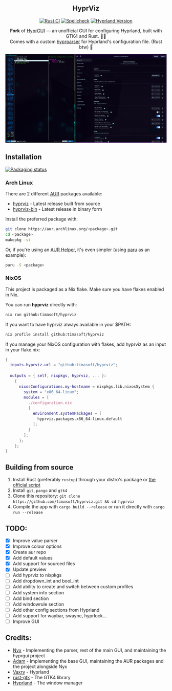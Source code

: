 <div align='center'>


<h2>HyprViz</h2>

[![Rust CI](https://img.shields.io/github/actions/workflow/status/timasoft/hyprviz/rust.yml?branch=main&label=Rust%20CI)](https://github.com/timasoft/hyprviz/actions)
[![Spellcheck](https://img.shields.io/github/actions/workflow/status/timasoft/hyprviz/typos.yml?branch=main&label=Spellcheck)](https://github.com/timasoft/hyprviz/actions)
[![Hyprland Version](https://img.shields.io/badge/Hyprland-v0.51-blue?logo=hyprland)](https://github.com/hyprwm/Hyprland)

**Fork** of [HyprGUI](https://github.com/MarkusVolk/hyprgui) — an unofficial GUI for configuring Hyprland, built with GTK4 and Rust. 🚀🦀<br>
Comes with a custom [hyprparser](https://crates.io/crates/hyprparser) for Hyprland's configuration file. (Rust btw) 🦀

![Preview](.github/preview.png)

</div>

## Installation

[![Packaging status](https://repology.org/badge/vertical-allrepos/hyprviz.svg)](https://repology.org/project/hyprviz)

### Arch Linux
There are 2 different [AUR](https://aur.archlinux.org) packages available:

- [hyprviz](https://aur.archlinux.org/packages/hyprviz) - Latest release built from source
- [hyprviz-bin](https://aur.archlinux.org/packages/hyprviz-bin) - Latest release in binary form

Install the preferred package with:
```bash
git clone https://aur.archlinux.org/<package>.git
cd <package>
makepkg -si
```

Or, if you're using an [AUR Helper](https://wiki.archlinux.org/title/AUR_helpers), it's even simpler (using [paru](https://github.com/Morganamilo/paru) as an example):
```bash
paru -S <package>
```

### NixOS
This project is packaged as a Nix flake.
Make sure you have flakes enabled in Nix.

You can run **hyprviz** directly with:
```bash
nix run github:timasoft/hyprviz
```

If you want to have hyprviz always available in your $PATH:
```bash
nix profile install github:timasoft/hyprviz
```

If you manage your NixOS configuration with flakes, add hyprviz as an input in your flake.nix:
```nix
{
  inputs.hyprviz.url = "github:timasoft/hyprviz";

  outputs = { self, nixpkgs, hyprviz, ... }:
    {
      nixosConfigurations.my-hostname = nixpkgs.lib.nixosSystem {
        system = "x86_64-linux";
        modules = [
          ./configuration.nix
          {
            environment.systemPackages = [
              hyprviz.packages.x86_64-linux.default
            ];
          }
        ];
      };
    };
}
```

## Building from source
1. Install Rust (preferably `rustup`) through your distro's package or [the official script](https://www.rust-lang.org/tools/install)
2. Install `git`, `pango` and `gtk4`
3. Clone this repository:
`git clone https://github.com/timasoft/hyprviz.git && cd hyprviz`
4. Compile the app with `cargo build --release` or run it directly with `cargo run --release`

## TODO:
- [x] Improve value parser
- [x] Improve colour options
- [x] Create aur repo
- [x] Add default values
- [x] Add support for sourced files
- [x] Update preview
- [ ] Add hyprviz to nixpkgs
- [ ] Add dropdown_int and bool_int
- [ ] Add ability to create and switch between custom profiles
- [ ] Add system info section
- [ ] Add bind section
- [ ] Add windowrule section
- [ ] Add other config sections from Hyprland
- [ ] Add support for waybar, swaync, hyprlock...
- [ ] Improve GUI

## Credits:
- [Nyx](https://github.com/nnyyxxxx) - Implementing the parser, rest of the main GUI, and maintaining the hyprgui project
- [Adam](https://github.com/adamperkowski) - Implementing the base GUI, maintaining the AUR packages and the project alongside Nyx
- [Vaxry](https://github.com/vaxerski) - Hyprland
- [rust-gtk](https://github.com/gtk-rs/gtk4-rs) - The GTK4 library
- [Hyprland](https://github.com/hyprwm/Hyprland) - The window manager

